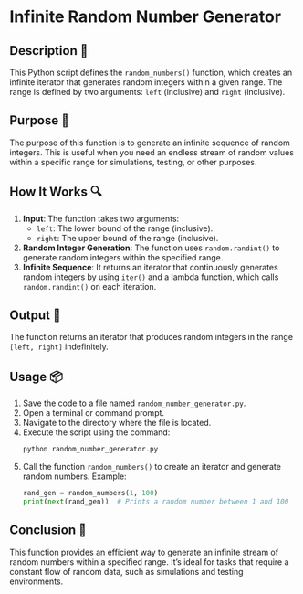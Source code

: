 # Infinite Random Number Generator

## Description 📝

This Python script defines the `random_numbers()` function, which creates an infinite iterator that generates random integers within a given range.
The range is defined by two arguments: `left` (inclusive) and `right` (inclusive).

## Purpose 🎯

The purpose of this function is to generate an infinite sequence of random integers.
This is useful when you need an endless stream of random values within a specific range for simulations, testing, or other purposes.

## How It Works 🔍

1. **Input**: The function takes two arguments:
    - `left`: The lower bound of the range (inclusive).
    - `right`: The upper bound of the range (inclusive).
2. **Random Integer Generation**: The function uses `random.randint()` to generate random integers within the specified range.
3. **Infinite Sequence**: It returns an iterator that continuously generates random integers by using `iter()` and a lambda function, which calls `random.randint()` on each iteration.

## Output 📜

The function returns an iterator that produces random integers in the range `[left, right]` indefinitely.

## Usage 📦

1. Save the code to a file named `random_number_generator.py`.
2. Open a terminal or command prompt.
3. Navigate to the directory where the file is located.
4. Execute the script using the command:
    ```python
    python random_number_generator.py
    ```
5. Call the function `random_numbers()` to create an iterator and generate random numbers. Example:
    ```python
    rand_gen = random_numbers(1, 100)
    print(next(rand_gen))  # Prints a random number between 1 and 100
    ```

## Conclusion 🚀

This function provides an efficient way to generate an infinite stream of random numbers within a specified range.
It’s ideal for tasks that require a constant flow of random data, such as simulations and testing environments.
